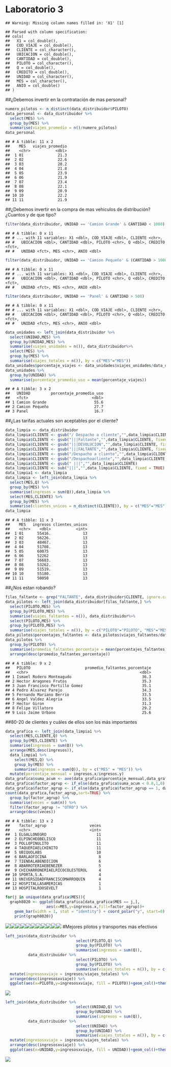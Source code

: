 Laboratorio 3
================

    ## Warning: Missing column names filled in: 'X1' [1]

    ## Parsed with column specification:
    ## cols(
    ##   X1 = col_double(),
    ##   COD_VIAJE = col_double(),
    ##   CLIENTE = col_character(),
    ##   UBICACION = col_double(),
    ##   CANTIDAD = col_double(),
    ##   PILOTO = col_character(),
    ##   Q = col_double(),
    ##   CREDITO = col_double(),
    ##   UNIDAD = col_character(),
    ##   MES = col_character(),
    ##   ANIO = col_double()
    ## )

\#\#¿Debemos invertir en la contratación de mas personal?

``` r
numero_pilotos <- n_distinct(data_distribuidor$PILOTO)
data_personal <- data_distribuidor %>% 
  select(MES) %>% 
  group_by(MES) %>% 
  summarise(viajes_promedio = n()/numero_pilotos)
data_personal
```

    ## # A tibble: 11 x 2
    ##    MES   viajes_promedio
    ##    <chr>           <dbl>
    ##  1 01               21.3
    ##  2 02               22.6
    ##  3 03               20.2
    ##  4 04               21.8
    ##  5 05               23.9
    ##  6 06               21.9
    ##  7 07               23.4
    ##  8 08               22.1
    ##  9 09               20.9
    ## 10 10               22.2
    ## 11 11               21.9

\#\#¿Debemos invertir en la compra de mas vehiculos de
distribución?¿Cuantos y de que tipo?

``` r
filter(data_distribuidor, UNIDAD == 'Camion Grande' & CANTIDAD < 1000)
```

    ## # A tibble: 0 x 11
    ## # ... with 11 variables: X1 <dbl>, COD_VIAJE <dbl>, CLIENTE <chr>,
    ## #   UBICACION <dbl>, CANTIDAD <dbl>, PILOTO <chr>, Q <dbl>, CREDITO <fct>,
    ## #   UNIDAD <fct>, MES <chr>, ANIO <dbl>

``` r
filter(data_distribuidor, UNIDAD == 'Camion Pequeño' & (CANTIDAD > 1000 | CANTIDAD < 500))
```

    ## # A tibble: 0 x 11
    ## # ... with 11 variables: X1 <dbl>, COD_VIAJE <dbl>, CLIENTE <chr>,
    ## #   UBICACION <dbl>, CANTIDAD <dbl>, PILOTO <chr>, Q <dbl>, CREDITO <fct>,
    ## #   UNIDAD <fct>, MES <chr>, ANIO <dbl>

``` r
filter(data_distribuidor, UNIDAD == 'Panel' & CANTIDAD > 500)
```

    ## # A tibble: 0 x 11
    ## # ... with 11 variables: X1 <dbl>, COD_VIAJE <dbl>, CLIENTE <chr>,
    ## #   UBICACION <dbl>, CANTIDAD <dbl>, PILOTO <chr>, Q <dbl>, CREDITO <fct>,
    ## #   UNIDAD <fct>, MES <chr>, ANIO <dbl>

``` r
data_unidades <- left_join(data_distribuidor %>%
  select(UNIDAD,MES) %>% 
  group_by(UNIDAD,MES) %>% 
  summarise(viajes_unidades = n()), data_distribuidor%>%
  select(MES) %>% 
  group_by(MES) %>% 
  summarise(viajes_totales = n()), by = c("MES"="MES"))
data_unidades$porcentaje_viajes <- data_unidades$viajes_unidades/data_unidades$viajes_totales * 100
data_unidades %>% 
  group_by(UNIDAD) %>% 
  summarise(porcentaje_promedio_uso = mean(porcentaje_viajes))
```

    ## # A tibble: 3 x 2
    ##   UNIDAD         porcentaje_promedio_uso
    ##   <fct>                            <dbl>
    ## 1 Camion Grande                     55.6
    ## 2 Camion Pequeño                    27.7
    ## 3 Panel                             16.7

\#\#¿Las tarifas actuales son aceptables por el cliente?

``` r
data_limpia <- data_distribuidor
data_limpia$CLIENTE <- gsub("/ Despacho a cliente","",data_limpia$CLIENTE, fixed = TRUE)
data_limpia$CLIENTE <- gsub("|||Faltante","",data_limpia$CLIENTE, fixed = TRUE)
data_limpia$CLIENTE <- gsub("|||DEVOLUCION","",data_limpia$CLIENTE, fixed = TRUE)
data_limpia$CLIENTE <- gsub("|||FALTANTE","",data_limpia$CLIENTE, fixed = TRUE)
data_limpia$CLIENTE <- gsub("/Despacho a cliente","",data_limpia$CLIENTE, fixed = TRUE)
data_limpia$CLIENTE <- gsub("/Despachoacliente","",data_limpia$CLIENTE, fixed = TRUE)
data_limpia$CLIENTE <- gsub(" |||","",data_limpia$CLIENTE)
data_limpia$CLIENTE <- sub("|||","",data_limpia$CLIENTE, fixed = TRUE)
data_limpia1 <- data_limpia
data_limpia <- left_join(data_limpia %>% 
  select(MES,Q) %>% 
  group_by(MES) %>% 
  summarise(ingresos = sum(Q)),data_limpia %>% 
  select(MES,CLIENTE) %>% 
  group_by(MES) %>% 
  summarise(clientes_unicos = n_distinct(CLIENTE)), by = c("MES"="MES"))
data_limpia
```

    ## # A tibble: 11 x 3
    ##    MES   ingresos clientes_unicos
    ##    <chr>    <dbl>           <int>
    ##  1 01      55416.              13
    ##  2 02      56226.              13
    ##  3 03      48467.              13
    ##  4 04      51708.              13
    ##  5 05      60075               13
    ##  6 06      52262               13
    ##  7 07      56683.              13
    ##  8 08      53262.              13
    ##  9 09      51519.              13
    ## 10 10      55180.              13
    ## 11 11      58050               13

\#\#¿Nos estan
robando?

``` r
filas_faltante <- grep("FALTANTE", data_distribuidor$CLIENTE, ignore.case = TRUE)
data_pilotos <- left_join(data_distribuidor[filas_faltante,] %>%
  select(PILOTO,MES) %>% 
  group_by(PILOTO,MES) %>% 
  summarise(viajes_faltantes = n()), data_distribuidor%>%
  select(PILOTO,MES) %>% 
  group_by(PILOTO,MES) %>% 
  summarise(viajes_totales = n()), by = c("PILOTO"="PILOTO", "MES"="MES"))
data_pilotos$porcentajes_faltantes <- data_pilotos$viajes_faltantes/data_pilotos$viajes_totales
data_pilotos %>% 
  group_by(PILOTO) %>% 
  summarise(promedio_faltantes_porcentaje = mean(porcentajes_faltantes)*100) %>% 
  arrange(desc(promedio_faltantes_porcentaje))
```

    ## # A tibble: 9 x 2
    ##   PILOTO                        promedio_faltantes_porcentaje
    ##   <chr>                                                 <dbl>
    ## 1 Ismael Rodero Monteagudo                               36.3
    ## 2 Hector Aragones Frutos                                 35.3
    ## 3 Juan Francisco Portillo Gomez                          35.1
    ## 4 Pedro Alvarez Parejo                                   34.3
    ## 5 Fernando Mariano Berrio                                33.5
    ## 6 Angel Valdez Alegria                                   33.5
    ## 7 Hector Giron                                           31.3
    ## 8 Felipe Villatoro                                       29.2
    ## 9 Luis Jaime Urbano                                      25.6

\#\#80-20 de clientes y cuáles de ellos son los más importantes

``` r
data_grafica <- left_join(data_limpia1 %>%
  select(MES,CLIENTE,Q) %>% 
  group_by(MES,CLIENTE) %>% 
  summarise(ingresos = sum(Q)) %>%
  arrange(MES,desc(ingresos)),
  data_limpia1 %>% 
    select(MES,Q) %>% 
    group_by(MES) %>% 
    summarise(ingresos = sum(Q)), by = c("MES" = "MES")) %>% 
  mutate(porcentaje_mensual = ingresos.x/ingresos.y)
data_grafica$suma_acum <- ave(data_grafica$porcentaje_mensual,data_grafica$MES,FUN=cumsum)
data_grafica$factor_agrup <- if_else(data_grafica$suma_acum < 0.8,1,0)
data_grafica$factor_agrup <- if_else(data_grafica$factor_agrup == 1, data_grafica$CLIENTE, "OTRO")
count(data_grafica,factor_agrup,sort=TRUE) %>% 
  group_by(factor_agrup) %>% 
  summarise(veces = sum(n)) %>% 
  filter(factor_agrup != "OTRO") %>% 
  arrange(desc(veces))
```

    ## # A tibble: 13 x 2
    ##    factor_agrup                   veces
    ##    <chr>                          <int>
    ##  1 ELGALLONEGRO                      11
    ##  2 ELPINCHEOBELISCO                  11
    ##  3 POLLOPINULITO                     11
    ##  4 TAQUERIAELCHINITO                 11
    ##  5 UBIQUOLABS                        10
    ##  6 BARLAOFICINA                       8
    ##  7 TIENDALABENDICION                  6
    ##  8 ABARROTERIAEBENEZER                5
    ##  9 CHICHARRONERIAELRICOCOLESTEROL     4
    ## 10 SPORTA,S.A.                        4
    ## 11 UNIVERSIDADFRANCISCOMARROQUIN      4
    ## 12 HOSPITALLASAMERICAS                1
    ## 13 HOSPITALROOSEVELT                  1

``` r
for(j in unique(data_grafica$MES)){
  graph8020 <- ggplot(data_grafica[data_grafica$MES == j,], 
                  aes(x=MES,y=ingresos.x,fill=factor_agrup))+
    geom_bar(width = 1, stat = "identity") + coord_polar("y", start=0)
    print(graph8020)}
```

![](Laboratorio-3_files/figure-gfm/unnamed-chunk-6-1.png)<!-- -->![](Laboratorio-3_files/figure-gfm/unnamed-chunk-6-2.png)<!-- -->![](Laboratorio-3_files/figure-gfm/unnamed-chunk-6-3.png)<!-- -->![](Laboratorio-3_files/figure-gfm/unnamed-chunk-6-4.png)<!-- -->![](Laboratorio-3_files/figure-gfm/unnamed-chunk-6-5.png)<!-- -->![](Laboratorio-3_files/figure-gfm/unnamed-chunk-6-6.png)<!-- -->![](Laboratorio-3_files/figure-gfm/unnamed-chunk-6-7.png)<!-- -->![](Laboratorio-3_files/figure-gfm/unnamed-chunk-6-8.png)<!-- -->![](Laboratorio-3_files/figure-gfm/unnamed-chunk-6-9.png)<!-- -->![](Laboratorio-3_files/figure-gfm/unnamed-chunk-6-10.png)<!-- -->![](Laboratorio-3_files/figure-gfm/unnamed-chunk-6-11.png)<!-- -->
\#Mejores pilotos y transportes más efectivos

``` r
left_join(data_distribuidor %>% 
                               select(PILOTO,Q) %>% 
                               group_by(PILOTO) %>% 
                               summarise(ingresos = sum(Q)),
          data_distribuidor %>%
                               select(PILOTO) %>% 
                               group_by(PILOTO) %>% 
                               summarise(viajes_totales = n()), by = c("PILOTO" = "PILOTO")) %>% 
  mutate(ingresosxviaje = ingresos/viajes_totales) %>% 
  arrange(desc(ingresosxviaje)) %>% 
  ggplot(aes(x=PILOTO,y=ingresosxviaje, fill = PILOTO))+geom_col()+theme(axis.text.x = element_text(angle = 90))+geom_text(aes(label = round(ingresosxviaje)), vjust = -0.5)
```

![](Laboratorio-3_files/figure-gfm/unnamed-chunk-7-1.png)<!-- -->

``` r
left_join(data_distribuidor %>% 
                               select(UNIDAD,Q) %>% 
                               group_by(UNIDAD) %>% 
                               summarise(ingresos = sum(Q)),
          data_distribuidor %>%
                               select(UNIDAD) %>% 
                               group_by(UNIDAD) %>% 
                               summarise(viajes_totales = n()), by = c("UNIDAD" = "UNIDAD")) %>% 
  mutate(ingresosxviaje = ingresos/viajes_totales) %>% 
  arrange(desc(ingresosxviaje)) %>% 
  ggplot(aes(x=UNIDAD,y=ingresosxviaje, fill = UNIDAD))+geom_col()+theme(axis.text.x = element_text(angle = 90))+geom_text(aes(label = round(ingresosxviaje)), vjust = -0.5)
```

![](Laboratorio-3_files/figure-gfm/unnamed-chunk-7-2.png)<!-- -->
